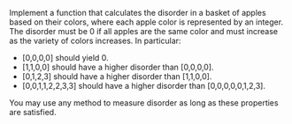 Implement a function that calculates the disorder in a basket of apples based on their colors, where each apple color is represented by an integer. The disorder must be 0 if all apples are the same color and must increase as the variety of colors increases. In particular:
- [0,0,0,0] should yield 0.
- [1,1,0,0] should have a higher disorder than [0,0,0,0].
- [0,1,2,3] should have a higher disorder than [1,1,0,0].
- [0,0,1,1,2,2,3,3] should have a higher disorder than [0,0,0,0,0,1,2,3].

You may use any method to measure disorder as long as these properties are satisfied.
